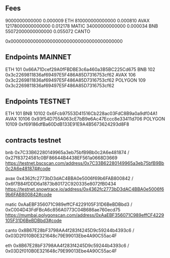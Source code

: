 ## Fees

9000000000000       0.000009 ETH
810000000000000     0.000810 AVAX
12178000000000000   0.012178 MATIC
34000000000000      0.000034 BNB
55072000000000000   0.055072 CANTO

0x0000000000000000000000000000000000000000
## Endpoints MAINNET
ETH 101 0x66A71Dcef29A0fFBDBE3c6a460a3B5BC225Cd675
BNB 102 0x3c2269811836af69497E5F486A85D7316753cf62
AVAX 106 0x3c2269811836af69497E5F486A85D7316753cf62
POLYGON 109 0x3c2269811836af69497E5F486A85D7316753cf62

## Endpoints TESTNET
ETH 101 
BNB 10102 0x6Fcb97553D41516Cb228ac03FdC8B9a0a9df04A1
AVAX 10106 0x93f54D755A063cE7bB9e6Ac47Eccc8e33411d706
POLYGON 10109 0xf69186dfBa60DdB133E91E9A4B5673624293d8F8


## contracts testnet
bnb 0x7C33B62280149965a3eb75bfB9Bb0c2A6e481874 / 0x27f83724581c0BF86644B4438EF561a0668D3669
https://testnet.bscscan.com/address/0x7C33B62280149965a3eb75bfB9Bb0c2A6e481874#code

avax 0x4362fc2773bD3dAC4BBA0e5006f69b6FAB800842 / 0x6f7B84fDDD6a1873b80172C920335e8072fB0434
https://testnet.snowtrace.io/address/0x4362fc2773bD3dAC4BBA0e5006f69b6FAB800842#code

matic 0xAaEBF356071C989effCF4229105F31D6BeBDBbd3 / 0xC004D43FdFBcA6c856A0773C04B686ae760ecd75
https://mumbai.polygonscan.com/address/0xAaEBF356071C989effCF4229105F31D6BeBDBbd3#code

canto 0x8B67E28bF3798AA4f283f4245D9c59244b4393c6 / 0x03D2f010B0E321648c79E99013Ebe4A90C55ac4F

eth 0x8B67E28bF3798AA4f283f4245D9c59244b4393c6 / 0x03D2f010B0E321648c79E99013Ebe4A90C55ac4F
